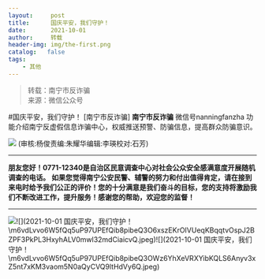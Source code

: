 ```yaml
---
layout:     post
title:      国庆平安，我们守护！
date:       2021-10-01
author:     转载
header-img: img/the-first.png
catalog:   false
tags:
    - 其他
---
```


<blockquote><p>转载：南宁市反诈骗<br>
来源：微信公众号</p></blockquote>

#国庆平安，我们守护！
[南宁市反诈骗]
**南宁市反诈骗**
微信号nanningfanzha
功能介绍南宁反虚假信息诈骗中心，权威推送预警、防骗信息，提高群众防骗意识。

![]({{site.baseurl}}/postimg/m6vdLvvo6W56ufHPG2kw82P92QO46cwAZYRRFYHzYR4wsTYzZAYq6jUg8ib8IjuiaduCIqzkVlSrj1YOQFSick69Q.png)
(审核:杨俊责编:朱耀华编辑:李瑛校对:石芳)
***
******朋友您好！0771-12340是****自治区民意调查中心对社会公众安全感满意度开展随机调查的电话。**
**如果您觉得南宁公安民警、辅警的努力和付出值得肯定，请在接到来电时给予我们公正的评价！您的十分满意是我们奋斗的目标，您的支持将激励我们不断改进工作，提升服务！感谢您的帮助，欢迎您的监督！**
****
![]({{site.baseurl}}/postimg/m6vdLvvo6W5fQq5uP97UPEfQib8pibeQ3OIeVDxD23H3A2hshm9VPKwY5lU5bLvcdcrPes5XplD3ibsbDFZwyKDqA.jpeg)![](2021-10-01
国庆平安，我们守护！\\m6vdLvvo6W5fQq5uP97UPEfQib8pibeQ3O6xszEKrOIVUeqKBqqtvOspJ2BZPF3PkPL3HxyhALV0mwl32mdCiaicvQ.jpeg)![](2021-10-01
国庆平安，我们守护！\\m6vdLvvo6W5fQq5uP97UPEfQib8pibeQ3OWz6YhXeVRXYibKQLS6Anyv3xZ5nt7xKM3vaom5N0aQyCVQ9ltHdVy6Q.jpeg)
